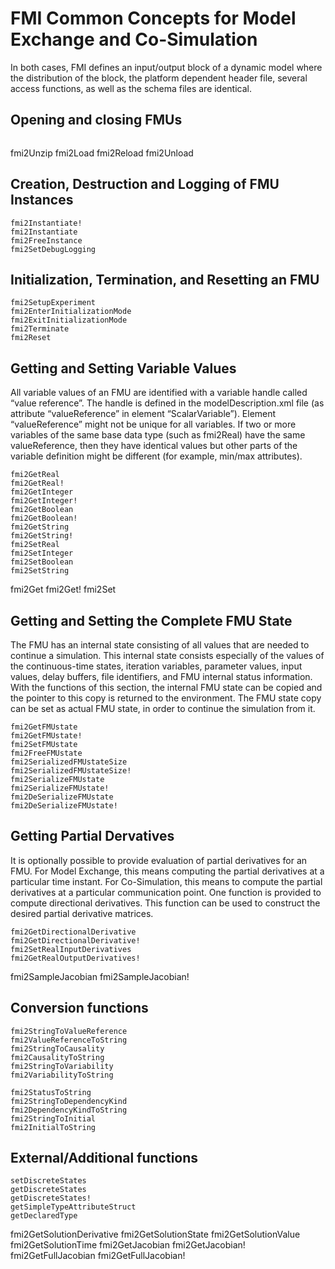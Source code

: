 # FMI Common Concepts for Model Exchange and Co-Simulation
In both cases, FMI defines an input/output block of a dynamic model where the distribution of the block, the
platform dependent header file, several access functions, as well as the schema files are identical.

## Opening and closing FMUs

```@docs
```
fmi2Unzip
fmi2Load
fmi2Reload
fmi2Unload

##  Creation, Destruction and Logging of FMU Instances

```@docs
fmi2Instantiate!
fmi2Instantiate
fmi2FreeInstance
fmi2SetDebugLogging
```

## Initialization, Termination, and Resetting an FMU

```@docs
fmi2SetupExperiment
fmi2EnterInitializationMode
fmi2ExitInitializationMode
fmi2Terminate
fmi2Reset
```

## Getting and Setting Variable Values
All variable values of an FMU are identified with a variable handle called “value reference”. The handle is
defined in the modelDescription.xml file (as attribute “valueReference” in element
“ScalarVariable”). Element “valueReference” might not be unique for all variables. If two or more
variables of the same base data type (such as fmi2Real) have the same valueReference, then they
have identical values but other parts of the variable definition might be different (for example, min/max
attributes).

```@docs
fmi2GetReal
fmi2GetReal!
fmi2GetInteger
fmi2GetInteger!
fmi2GetBoolean
fmi2GetBoolean!
fmi2GetString
fmi2GetString!
fmi2SetReal
fmi2SetInteger
fmi2SetBoolean
fmi2SetString
```
fmi2Get
fmi2Get!
fmi2Set

## Getting and Setting the Complete FMU State
The FMU has an internal state consisting of all values that are needed to continue a simulation. This internal state consists especially of the values of the continuous-time states, iteration variables, parameter values, input values, delay buffers, file identifiers, and FMU internal status information. With the functions of this section, the internal FMU state can be copied and the pointer to this copy is returned to the environment. The FMU state copy can be set as actual FMU state, in order to continue the simulation from it.

```@docs
fmi2GetFMUstate
fmi2GetFMUstate!
fmi2SetFMUstate
fmi2FreeFMUstate
fmi2SerializedFMUstateSize
fmi2SerializedFMUstateSize!
fmi2SerializeFMUstate
fmi2SerializeFMUstate!
fmi2DeSerializeFMUstate
fmi2DeSerializeFMUstate!
```

## Getting Partial Dervatives
It is optionally possible to provide evaluation of partial derivatives for an FMU. For Model Exchange, this
means computing the partial derivatives at a particular time instant. For Co-Simulation, this means to
compute the partial derivatives at a particular communication point. One function is provided to compute
directional derivatives. This function can be used to construct the desired partial derivative matrices.

```@docs
fmi2GetDirectionalDerivative
fmi2GetDirectionalDerivative!
fmi2SetRealInputDerivatives
fmi2GetRealOutputDerivatives!
```
fmi2SampleJacobian
fmi2SampleJacobian!

## Conversion functions

```@docs
fmi2StringToValueReference
fmi2ValueReferenceToString
fmi2StringToCausality
fmi2CausalityToString
fmi2StringToVariability
fmi2VariabilityToString

fmi2StatusToString
fmi2StringToDependencyKind
fmi2DependencyKindToString
fmi2StringToInitial
fmi2InitialToString
```

## External/Additional functions

```@docs
setDiscreteStates
getDiscreteStates
getDiscreteStates!
getSimpleTypeAttributeStruct
getDeclaredType
```
fmi2GetSolutionDerivative
fmi2GetSolutionState
fmi2GetSolutionValue
fmi2GetSolutionTime
fmi2GetJacobian
fmi2GetJacobian!
fmi2GetFullJacobian
fmi2GetFullJacobian!
